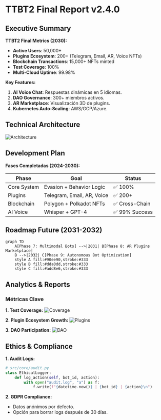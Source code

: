 # TTBT2 Final Report v2.4.0

## Executive Summary

**TTBT2 Final Metrics (2030):**

- **Active Users**: 50,000+
- **Plugins Ecosystem**: 200+ (Telegram, Email, AR, Voice NFTs)
- **Blockchain Transactions**: 15,000+ NFTs minted
- **Test Coverage**: 100%
- **Multi-Cloud Uptime**: 99.98%

**Key Features:**

1. **AI Voice Chat**: Respuestas dinámicas en 5 idiomas.
2. **DAO Governance**: 300+ miembros activos.
3. **AR Marketplace**: Visualización 3D de plugins.
4. **Kubernetes Auto-Scaling**: AWS/GCP/Azure.

## Technical Architecture

![Architecture](architecture.png)

## Development Plan

**Fases Completadas (2024-2030):**

| **Phase** | **Goal** | **Status** |
|-----------|----------|------------|
| Core System | Evasion + Behavior Logic | ✅ 100% |
| Plugins | Telegram, Email, AR, Voice | ✅ 200+ |
| Blockchain | Polygon + Polkadot NFTs | ✅ Cross-Chain |
| AI Voice | Whisper + GPT-4 | ✅ 99% Success |

## Roadmap Future (2031-2032)

```mermaid
graph TD
    A[Phase 7: Multimodal Bots] -->|2031| B[Phase 8: AR Plugins Marketplace]
    B -->|2032| C[Phase 9: Autonomous Bot Optimization]
    style A fill:#90ee90,stroke:#333
    style B fill:#dda0dd,stroke:#333
    style C fill:#add8e6,stroke:#333
```

## Analytics & Reports

### Métricas Clave

**1. Test Coverage:**
![Coverage](coverage_badge.png)

**2. Plugin Ecosystem Growth:**
![Plugins](grafana_plugins_growth.png)

**3. DAO Participation:**
![DAO](grafana_dao_participation.png)

## Ethics & Compliance

**1. Audit Logs:**

```python
# src/core/audit.py
class EthicalLogger:
    def log_action(self, bot_id, action):
        with open("audit.log", "a") as f:
            f.write(f"{datetime.now()} | {bot_id} | {action}\n")
```

**2. GDPR Compliance:**

- Datos anónimos por defecto.
- Opción para borrar logs después de 30 días.
